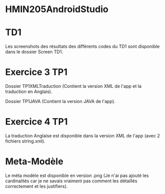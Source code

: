 # HMIN205AndroidStudio


# TD1

Les screenshots des résultats des différents codes du TD1 sont disponible dans le dossier Screen TD1.


# Exercice 3 TP1

Dossier TP1XMLTraduction (Contient la version XML de l'app et la traduction en Anglais).

Dossier TP1JAVA (Contient la version JAVA de l'app).

# Exercice 4 TP1

La traduction Anglaise est disponible dans la version XML de l'app (avec 2 fichiers string.xml).


# Meta-Modèle

Le méta modèle est disponible en version .png (Je n'ai pas ajouté les cardinalités car je ne savais vraiment pas comment les détaillés correctement et les justifiers).
